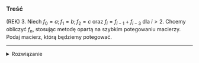 ### Treść
(REK)
3. Niech $f_0=a;f_1=b;f_2=c$ oraz $f_i=f_{i-1}+f_{i-3}$ dla $i \gt 2$. Chcemy obliczyć $f_n$, stosując metodę opartą na szybkim potegowaniu macierzy. Podaj macierz, którą będziemy potegować.

------
<details><summary>Rozwiązanie</summary>
<p>

$$
    \begin{bmatrix}
        1 & 0 & 1\\
        1 & 0 & 0 \\
        0 & 1 & 0 \\
    \end{bmatrix}^k \cdot \begin{bmatrix}
        c\\
        b\\
        a\\
    \end{bmatrix} = \begin{bmatrix}
        f_{k+2}\\
        f_{k+1}\\
        f_{k}\\
    \end{bmatrix}
$$